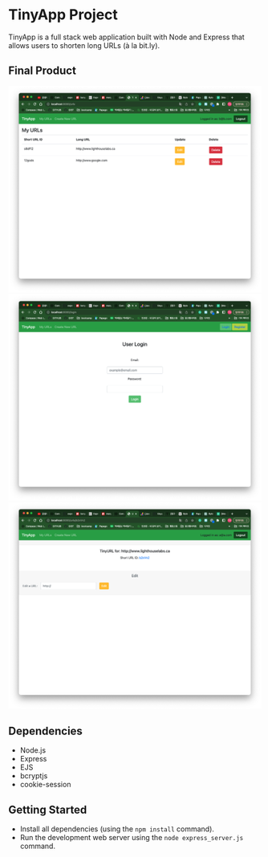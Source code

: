 # TinyApp Project

TinyApp is a full stack web application built with Node and Express that allows users to shorten long URLs (à la bit.ly).

## Final Product

!["Screenshot of URLs page"](https://github.com/ktehi21/tinyapp/blob/f8dd9002d3b2232e9104d4eb94ea4ce211e42979/docs/urls-page.png)
!["Screenshot of Login page"](https://github.com/ktehi21/tinyapp/blob/f8dd9002d3b2232e9104d4eb94ea4ce211e42979/docs/login-page.png)
!["Screenshot of Urls/:id page"](https://github.com/ktehi21/tinyapp/blob/f8dd9002d3b2232e9104d4eb94ea4ce211e42979/docs/urls-:id-page.png)

## Dependencies

- Node.js
- Express
- EJS
- bcryptjs
- cookie-session

## Getting Started

- Install all dependencies (using the `npm install` command).
- Run the development web server using the `node express_server.js` command.
